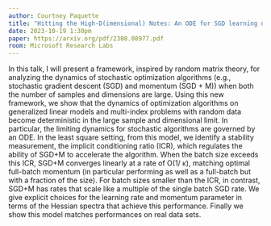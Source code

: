 ```yaml
---
author: Courtney Paquette
title: "Hitting the High-D(imensional) Notes: An ODE for SGD learning dynamics"
date: 2023-10-19 1:30pm
paper: https://arxiv.org/pdf/2308.08977.pdf
room: Microsoft Research Labs
---
```


In this talk, I will present a framework, inspired by random matrix theory, for analyzing the dynamics of stochastic optimization algorithms (e.g., stochastic gradient descent (SGD) and momentum (SGD + M)) when both the number of samples and dimensions are large. Using this new framework, we show that the dynamics of optimization algorithms on generalized linear models and multi-index problems with random data become deterministic in the large sample and dimensional limit. In particular, the limiting dynamics for stochastic algorithms are governed by an ODE. In the least square setting, from this model, we identify a stability measurement, the implicit conditioning ratio (ICR), which regulates the ability of SGD+M to accelerate the algorithm. When the batch size exceeds this ICR, SGD+M converges linearly at a rate of O(1/ κ), matching optimal full-batch momentum (in particular performing as well as a full-batch but with a fraction of the size). For batch sizes smaller than the ICR, in contrast, SGD+M has rates that scale like a multiple of the single batch SGD rate. We give explicit choices for the learning rate and momentum parameter in terms of the Hessian spectra that achieve this performance. Finally we show this model matches performances on real data sets.
